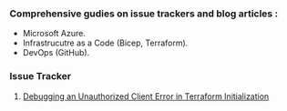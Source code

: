 ### Comprehensive gudies on issue trackers and blog articles : 

- Microsoft Azure.
- Infrastrucutre as a Code (Bicep, Terraform).
- DevOps (GitHub).

### Issue Tracker

1. [Debugging an Unauthorized Client Error in Terraform Initialization](https://charlesderber.github.io/docs/issue-tracker/unauthorized_client_spn.md)